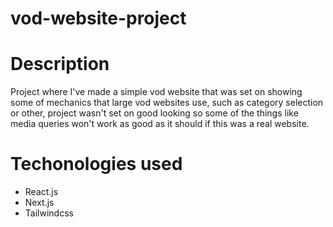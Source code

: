 # vod-website-project
# Description
 Project where I've made a simple vod website that was set on showing some of mechanics that large vod websites use, such as category selection or other, 
 project wasn't set on good looking so some of the things like media queries won't work as good as it should if this was a real website.
# Techonologies used
 - React.js
 - Next.js
 - Tailwindcss 
